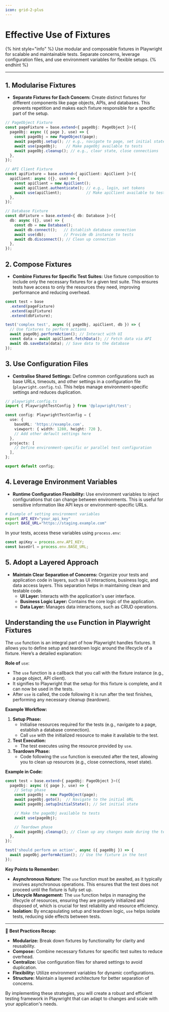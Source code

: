 ```yaml
---
icon: grid-2-plus
---
```


# Effective Use of Fixtures

{% hint style="info" %}
Use modular and composable fixtures in Playwright for scalable and maintainable tests. Separate concerns, leverage configuration files, and use environment variables for flexible setups.
{% endhint %}

***

## **1. Modularise Fixtures**

* **Separate Fixtures for Each Concern:** Create distinct fixtures for different components like page objects, APIs, and databases. This prevents repetition and makes each fixture responsible for a specific part of the setup.

```typescript
// PageObject Fixture
const pageFixture = base.extend<{ pageObj: PageObject }>({
  pageObj: async ({ page }, use) => {
    const pageObj = new PageObject(page);
    await pageObj.setup(); // e.g., navigate to page, set initial state
    await use(pageObj);    // Make pageObj available to tests
    await pageObj.cleanup(); // e.g., clear state, close connections
  },
});

// API Client Fixture
const apiFixture = base.extend<{ apiClient: ApiClient }>({
  apiClient: async ({}, use) => {
    const apiClient = new ApiClient();
    await apiClient.authenticate(); // e.g., login, set tokens
    await use(apiClient);           // Make apiClient available to tests
  },
});

// Database Fixture
const dbFixture = base.extend<{ db: Database }>({
  db: async ({}, use) => {
    const db = new Database();
    await db.connect();   // Establish database connection
    await use(db);        // Provide db instance to tests
    await db.disconnect(); // Clean up connection
  },
});
```

## **2. Compose Fixtures**

* **Combine Fixtures for Specific Test Suites:** Use fixture composition to include only the necessary fixtures for a given test suite. This ensures tests have access to only the resources they need, improving performance and reducing overhead.

```typescript
const test = base
  .extend(pageFixture)
  .extend(apiFixture)
  .extend(dbFixture);

test('complex test', async ({ pageObj, apiClient, db }) => {
  // Use fixtures to perform actions
  await pageObj.performAction(); // Interact with UI
  const data = await apiClient.fetchData(); // Fetch data via API
  await db.saveData(data); // Save data to the database
});
```

## **3. Use Configuration Files**

* **Centralise Shared Settings:** Define common configurations such as base URLs, timeouts, and other settings in a configuration file (`playwright.config.ts`). This helps manage environment-specific settings and reduces duplication.

```typescript
// playwright.config.ts
import { PlaywrightTestConfig } from '@playwright/test';

const config: PlaywrightTestConfig = {
  use: {
    baseURL: 'https://example.com',
    viewport: { width: 1280, height: 720 },
    // Add other default settings here
  },
  projects: [
    // Define environment-specific or parallel test configuration
  ],
};

export default config;
```

## **4. Leverage Environment Variables**

* **Runtime Configuration Flexibility:** Use environment variables to inject configurations that can change between environments. This is useful for sensitive information like API keys or environment-specific URLs.

```sh
# Example of setting environment variables
export API_KEY="your_api_key"
export BASE_URL="https://staging.example.com"
```

In your tests, access these variables using `process.env`:

```typescript
const apiKey = process.env.API_KEY;
const baseUrl = process.env.BASE_URL;
```

## **5. Adopt a Layered Approach**

* **Maintain Clear Separation of Concerns:** Organize your tests and application code in layers, such as UI interactions, business logic, and data access layers. This separation helps in maintaining clean and testable code.
  * **UI Layer:** Interacts with the application's user interface.
  * **Business Logic Layer:** Contains the core logic of the application.
  * **Data Layer:** Manages data interactions, such as CRUD operations.

## Understanding the `use` Function in Playwright Fixtures <a href="#understanding-the-use-function-in-playwright-fixtures" id="understanding-the-use-function-in-playwright-fixtures"></a>

The `use` function is an integral part of how Playwright handles fixtures. It allows you to define setup and teardown logic around the lifecycle of a fixture. Here’s a detailed explanation:

**Role of** `use`:

* The `use` function is a callback that you call with the fixture instance (e.g., a page object, API client).
* It signifies to Playwright that the setup for this fixture is complete, and it can now be used in the tests.
* After `use` is called, the code following it is run after the test finishes, performing any necessary cleanup (teardown).

**Example Workflow:**

1. **Setup Phase:**
   * Initialise resources required for the tests (e.g., navigate to a page, establish a database connection).
   * Call `use` with the initialized resource to make it available to the test.
2. **Test Execution:**
   * The test executes using the resource provided by `use`.
3. **Teardown Phase:**
   * Code following the `use` function is executed after the test, allowing you to clean up resources (e.g., close connections, reset state).

**Example in Code:**

```typescript
const test = base.extend<{ pageObj: PageObject }>({
  pageObj: async ({ page }, use) => {
    // Setup phase
    const pageObj = new PageObject(page);
    await pageObj.goto();  // Navigate to the initial URL
    await pageObj.setupInitialState(); // Set initial state

    // Make the pageObj available to tests
    await use(pageObj);

    // Teardown phase
    await pageObj.cleanup(); // Clean up any changes made during the test
  },
});

test('should perform an action', async ({ pageObj }) => {
  await pageObj.performAction(); // Use the fixture in the test
});
```

**Key Points to Remember:**

* **Asynchronous Nature:** The `use` function must be awaited, as it typically involves asynchronous operations. This ensures that the test does not proceed until the fixture is fully set up.
* **Lifecycle Management:** The `use` function helps in managing the lifecycle of resources, ensuring they are properly initialized and disposed of, which is crucial for test reliability and resource efficiency.
* **Isolation:** By encapsulating setup and teardown logic, `use` helps isolate tests, reducing side effects between tests.

***

🔧 **Best Practices Recap:**

* **Modularize:** Break down fixtures by functionality for clarity and reusability.
* **Compose:** Combine necessary fixtures for specific test suites to reduce overhead.
* **Centralize:** Use configuration files for shared settings to avoid duplication.
* **Flexibility:** Utilize environment variables for dynamic configurations.
* **Structure:** Maintain a layered architecture for better separation of concerns.

By implementing these strategies, you will create a robust and efficient testing framework in Playwright that can adapt to changes and scale with your application's needs.
